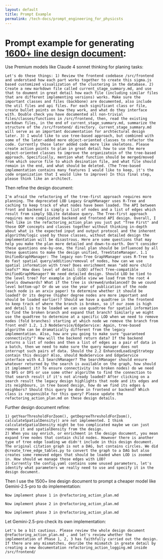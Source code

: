 ```yaml
---
layout: default
title: Prompt Example
permalink: /tech-docs/prompt_engineering_for_physicsts
---
```


<style>
main {
    position: relative;
    z-index: 1;
    padding: 2em;
    max-width: none !important;
    width: 100%;
    margin: 0;
    min-height: calc(100vh - 200px);
    background: transparent !important;
}

.dropdown-content a,
.dark-mode .dropdown-content a {
    color: white !important;
}

main > * {
    position: relative;
    z-index: 1;
    max-width: 1000px;
    margin-left: auto;
    margin-right: auto;
    /* Remove white text color - let it use default theme colors */
    /* color: white; */
    /* Add left alignment */
    text-align: left;
}

main h1 {
    font-size: 2em;
    margin-top: 1.5em;
    margin-bottom: 1em;
    text-align: left;
}

main p {
    margin-bottom: 1em;
    line-height: 1.6;
    text-align: left;
}

main a {
    color: var(--color-primary);
    text-decoration: none;
}

main a:hover {
    text-decoration: underline;
}

/* Add hover area for dropdown */
.menu-link {
    padding-bottom: 20px;
}

pre, code {
    white-space: pre-wrap !important;
    word-wrap: break-word !important;
    overflow-x: auto;
}
</style>

# Prompt example for generating [1600+ line design document](https://github.com/JiakaiW/quant_ph_citation_graph_for_LLM/blob/main/src/frontend/refactoring_action_plan.md):  

Use Premium models like Claude 4 sonnet thinking for planing tasks:

```prompt
Let's do these things: 1) Review the frontend codebase /src/frontend and understand how each part works together to create this sigma.js based customized visualization of the clustering in the database. 2) Create a new markdown file called current_stage_summary.md, and use that to doument in great detail how each file (including similar files that are different implementing versions) works. Make sure the important classes and files (backbone) are documented, also include the util files and api files. For each significant class or file, create bullet points on how they work, and what do they interface with. Double check you have documented all non-trivial files/classes/functions in /src/frontend, then, read the existing markdown files, in the end of current_stage_summary.md, summarize the structure of the /src/frontend/ directory. current_stage_summary.md will serve as an important documentation for archtectural design later. 3) I would like to use tree-based approach, but combined with some of the later-added more object-oriented classes to refactor the code. Currently those later added code more like skeletons. Please create action points to plan in great detail how to use the more object-oriented classes to improve the organizatoin of the tree-based approach. Specifically, mention what function should be merged/moved from which source file to which desination file, and what file should remain in the end, and what should be deleted. (The Tree-based implementation contains many features I would like to keep, it's the code organization that I would like to improve) In this final step, please think like an architect. 
```

Then refine the design document:
```prompt
I'm afraid the refactoring of the tree-first approach requires more planning. The deprecated LOD Legacy GraphManager uses R-Tree and caching to keep track of what nodes have been loaded. The API between front and backend is simply a list of nodes and a list of edges which result from simply SQLite database query. The Tree-first approach requires more complicated backend and frontend API design. Overall, I feel like in the refactoring_action_plan you just put "Tree First" and those OOP concepts and classes together without thinking in-depth about what is the expected input and output protocol and the inherent algorithm/logic used by those classes, without detailed design the implementation will be disastrous. Here are some questions that may help you make the plan more detailed and down-to-earth. Don't consider these questions one-by-one, the final plan should be influenced by all these questions to make the design unified, TreeStateManager. 1.1 UnifiedGraphManager: The legacy non-Tree GraphManager uses R-Tree to do fast spatial query/addition/removal of nodes, how can we use spatial information with tree? Does enrichment mean "add more child leafs?" How does level of detail (LOD) affect Tree-compatible UnifiedGraphManager? We need detailed design. Should LOD be tied to the level tree? For example in globle view we load from the root 4 levels downwards? What if the tree is skrewed/unbalanced? Do we cound level bottom-up? Or do we use the year of publication of the node (each node is an arxiv paper) to determine whether it should be loaded? Or its degree (higher degree nodes are more important and should be loaded earlier)? Should we have a quadtree in the frontend to keep track of where the branch is broken, so if our zoom is high and detail is to be loaded we can use quadtree for spatial information to find the broken branch and expand that branch? Similarly we might use the quadtree to determine at a specific LOD when we need to remove nodes (fold branches) starting at which node we remove the branch from front end? 1.2, 1.3 NodeService/EdgeService: Again, tree-based algorithm can be dramatically different from the legacy implementation. Also, how are you going to make sure "guaranteed connectivity"? How will the backend return data? If the backend returns a list of nodes and then a list of edges as a pair of data in a batch, then we need to make sure the query manager does not interrupt such pairs of data. Should the 2.2 EnhancedLoadingStrategy contain this design? Also, should NodeService and EdgeService interface with 4.3 SearchManager? The SearchManager should ensure whatever returned by the search is available on the graph, how should it implement it? To ensure connectivity (no broken nodes) do we need to BFS or DFS or use some other algorithm to find the connection to that search result if it's not already loaded? After clicking on a search result the legacy design highlights that node and its edges and its neighbours, in tree based design, how do we find its edges & neighbors? Should this query be done in frontend or backend? Which class is responsible for this query? Please update the refactoring_action_plan.md on these design details. 
```
Further design document refine:
```prompt
1) getYearThresholdForZoom(), getDegreeThresholdForZoom(), calculateSpatialDensity() are not implemented. I think calculateSpatialDensity might be too complicated maybe we can just remove it and spatialDensity from the design. 
2) When you say enrich, or enrichment in the design document, you mean expand tree nodes that contain child nodes. However there is another type of tree edge loading we didn't include in this design document. The original citation graph is not a DAG, but contains circles. We did @create_tree_edge_tables.py to convert the graph to a DAG but also creates some removed edges that should be loaded when LOD is zoomed in. How should we manage those edges with LOD? 
3) Currently the config.yaml contains some unused parameters, let's identify what parameters we really need to use and specify it in the design document. 
```


Then I use the 1500+ line design document to prompt a cheaper model like Gemini-2.5-pro to do implementation:
```prompt
Now implement phase 1 in @refactoring_action_plan.md
```
```prompt
Now implement phase 2 in @refactoring_action_plan.md
```
```prompt
Now implement phase 3 in @refactoring_action_plan.md
```

Let Gemini-2.5-pro check its own implementation:
```prompt
Let's be a bit cautious. Please review the whole design document @refactoring_action_plan.md , and let's review whether the implementation of Phase 1, 2, 3 has faithfully carried out the design. If there are any mismatches, desribe the mismatch in greate detail by creating a new documentation refactoring_action_logging.md inside /src/frontend/
```